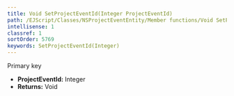 ```yaml
---
title: Void SetProjectEventId(Integer ProjectEventId)
path: /EJScript/Classes/NSProjectEventEntity/Member functions/Void SetProjectEventId(Integer p_0)
intellisense: 1
classref: 1
sortOrder: 5769
keywords: SetProjectEventId(Integer)
---
```



Primary key



* **ProjectEventId:** Integer
* **Returns:** Void


